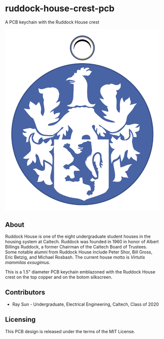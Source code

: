 # ruddock-house-crest-pcb
A PCB keychain with the Ruddock House crest

![Keychain](/img/keychain_production.PNG)

## About
Ruddock House is one of the eight undergraduate student houses in the housing system at Caltech. Ruddock was founded in 1960 in honor of Albert Billings Ruddock, a former Chairman of the Caltech Board of Trustees. Some notable alumni from Ruddock House include Peter Shor, Bill Gross, Eric Betzig, and Michael Rosbash. The current house motto is *Virtutis mammilas exsugimus.*

This is a 1.5" diameter PCB keychain emblazoned with the Ruddock House crest on the top copper and on the botom silkscreen.

## Contributors
- Ray Sun - Undergraduate, Electrical Engineering, Caltech, Class of 2020

## Licensing
This PCB design is released under the terms of the MIT License.
